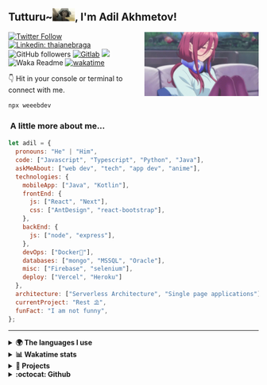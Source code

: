 <h2>Tutturu~<img src="img/tuturu.gif" width="45" alt="">, I'm Adil Akhmetov! <img src="img/miku-dance.gif" width="50" alt=""></h2>
<img align='right' src="img/miku.gif" width="230" alt="">
<a href="https://sdu.edu.kz/"><img src="img/sdu-ahegao.svg" align="right" width="100" alt=""></a>
</em></p>

[![Twitter Follow](https://img.shields.io/twitter/follow/weeebdev?label=Follow)](https://twitter.com/intent/follow?screen_name=weeebdev)
[![Linkedin: thaianebraga](https://img.shields.io/badge/-adildev-blue?style=flat-square&logo=Linkedin&logoColor=white&link=https://www.linkedin.com/in/adildev/)](https://www.linkedin.com/in/adildev/)
![GitHub followers](https://img.shields.io/github/followers/weeebdev?label=Follow&style=flat-square)
[![Gitlab](https://img.shields.io/badge/Gitlab-weeebdev-orange?style=flat-square&logo=gitlab)](https://gitlab.com/weeebdev)
![](https://visitor-badge.glitch.me/badge?page_id=weeebdev.weeebdev)
![Waka Readme](https://github.com/weeebdev/weeebdev/workflows/Waka%20Readme/badge.svg)
[![wakatime](https://wakatime.com/badge/user/1fb6390f-222e-4088-8de8-840ef1443858.svg)](https://wakatime.com/@1fb6390f-222e-4088-8de8-840ef1443858)
<!-- [![Leetcode badge](https://leetcode-badge.chyroc.cn/?name=user3449f)](https://leetcode.com/user3449f/) -->

👇 Hit in your console or terminal to connect with me.

```bash
npx weeebdev
```

### <img src="https://media.giphy.com/media/VgCDAzcKvsR6OM0uWg/giphy.gif" width="50" alt=""> A little more about me...

```javascript
let adil = {
  pronouns: "He" | "Him",
  code: ["Javascript", "Typescript", "Python", "Java"],
  askMeAbout: ["web dev", "tech", "app dev", "anime"],
  technologies: {
    mobileApp: ["Java", "Kotlin"],
    frontEnd: {
      js: ["React", "Next"],
      css: ["AntDesign", "react-bootstrap"],
    },
    backEnd: {
      js: ["node", "express"],
    },
    devOps: ["Docker🐳"],
    databases: ["mongo", "MSSQL", "Oracle"],
    misc: ["Firebase", "selenium"],
    deploy: ["Vercel", "Heroku"]
  },
  architecture: ["Serverless Architecture", "Single page applications"],
  currentProject: "Rest ⛱",
  funFact: "I am not funny",
};
```

---

<details>
  <summary><b>🌍 The languages I use</b></summary>
  <hr>
  
  
| ⏰ Past month | ⌛️ Past Year |
|---|---|
| <a href="https://wakatime.com/@adildev"><img src="https://wakatime.com/share/@adilDev/4ebe423a-b427-4031-b073-d221b9528df7.svg" height="300px"></a> | <a href="https://wakatime.com/@adildev"><img src="https://wakatime.com/share/@adilDev/1b4a30f1-9a7f-47fe-b8d2-0fc90f37fcd3.svg" height="300px"></a> |
</details>

<details>
<summary><b>📊 Wakatime stats</b><br></summary>
<div>
<hr/>

<!--START_SECTION:waka-->
![Code Time](http://img.shields.io/badge/Code%20Time-5%2C329%20hrs%2027%20mins-blue)

![Profile Views](http://img.shields.io/badge/Profile%20Views-0-blue)

![Lines of code](https://img.shields.io/badge/From%20Hello%20World%20I%27ve%20Written-10.2%20million%20lines%20of%20code-blue)

**🐱 My GitHub Data** 

> 📦 1.0 MB Used in GitHub's Storage 
 > 
> 🏆 0 Contributions in the Year 2025
 > 
> 💼 Opted to Hire
 > 
> 📜 65 Public Repositories 
 > 
> 🔑 19 Private Repositories 
 > 
**I'm an Early 🐤** 

```text
🌞 Morning                437 commits         █░░░░░░░░░░░░░░░░░░░░░░░░   04.98 % 
🌆 Daytime                4070 commits        ████████████░░░░░░░░░░░░░   46.35 % 
🌃 Evening                3450 commits        ██████████░░░░░░░░░░░░░░░   39.29 % 
🌙 Night                  824 commits         ██░░░░░░░░░░░░░░░░░░░░░░░   09.38 % 
```
📅 **I'm Most Productive on Tuesday** 

```text
Monday                   1049 commits        ███░░░░░░░░░░░░░░░░░░░░░░   11.95 % 
Tuesday                  2159 commits        ██████░░░░░░░░░░░░░░░░░░░   24.59 % 
Wednesday                1063 commits        ███░░░░░░░░░░░░░░░░░░░░░░   12.11 % 
Thursday                 1201 commits        ███░░░░░░░░░░░░░░░░░░░░░░   13.68 % 
Friday                   537 commits         ██░░░░░░░░░░░░░░░░░░░░░░░   06.12 % 
Saturday                 989 commits         ███░░░░░░░░░░░░░░░░░░░░░░   11.26 % 
Sunday                   1783 commits        █████░░░░░░░░░░░░░░░░░░░░   20.31 % 
```


📊 **This Week I Spent My Time On** 

```text
🕑︎ Time Zone: Asia/Almaty

💬 Programming Languages: 
Other                    25 hrs              ████████████████████░░░░░   80.39 % 
HTTP Request             1 hr 29 mins        █░░░░░░░░░░░░░░░░░░░░░░░░   04.81 % 
TypeScript               1 hr 22 mins        █░░░░░░░░░░░░░░░░░░░░░░░░   04.40 % 
Python                   1 hr 2 mins         █░░░░░░░░░░░░░░░░░░░░░░░░   03.36 % 
HTML                     33 mins             ░░░░░░░░░░░░░░░░░░░░░░░░░   01.77 % 

🔥 Editors: 
Chrome                   21 hrs 54 mins      ██████████████████░░░░░░░   70.44 % 
fish                     5 hrs 48 mins       █████░░░░░░░░░░░░░░░░░░░░   18.68 % 
Postman                  1 hr 26 mins        █░░░░░░░░░░░░░░░░░░░░░░░░   04.62 % 
VS Code                  1 hr 17 mins        █░░░░░░░░░░░░░░░░░░░░░░░░   04.15 % 
Neovim                   25 mins             ░░░░░░░░░░░░░░░░░░░░░░░░░   01.38 % 

🐱‍💻 Projects: 
ecc                      8 hrs 43 mins       ███████░░░░░░░░░░░░░░░░░░   28.04 % 
Terminal                 6 hrs 9 mins        █████░░░░░░░░░░░░░░░░░░░░   19.79 % 
nu-oauth                 4 hrs 40 mins       ████░░░░░░░░░░░░░░░░░░░░░   15.03 % 
coolify                  2 hrs 56 mins       ██░░░░░░░░░░░░░░░░░░░░░░░   09.44 % 
annas-archive            1 hr 37 mins        █░░░░░░░░░░░░░░░░░░░░░░░░   05.25 % 

💻 Operating System: 
Mac                      31 hrs 6 mins       █████████████████████████   100.00 % 
```

**I Mostly Code in TypeScript** 

```text
TypeScript               19 repos            ████░░░░░░░░░░░░░░░░░░░░░   17.43 % 
JavaScript               14 repos            ███░░░░░░░░░░░░░░░░░░░░░░   12.84 % 
Python                   8 repos             ██░░░░░░░░░░░░░░░░░░░░░░░   07.34 % 
Typst                    2 repos             ░░░░░░░░░░░░░░░░░░░░░░░░░   01.83 % 
C++                      1 repo              ░░░░░░░░░░░░░░░░░░░░░░░░░   00.92 % 
```



**Timeline**

![Lines of Code chart](https://raw.githubusercontent.com/weeebdev/weeebdev/master/assets/bar_graph.png)


 Last Updated on 11/01/2025 01:41:45 UTC
<!--END_SECTION:waka-->
</div>
</details>

<details>
<summary><b>🧾 Projects</b></summary>
<hr>

|Project|Status|
|---|---|
|[![ReadMe Card](https://github-readme-stats.vercel.app/api/pin/?username=weeebdev&repo=waifu.pics&theme=dracula)](https://github.com/weeebdev/waifu.pics)|[![time tracker](https://wakatime.com/badge/github/weeebdev/waifu.pics.svg)](https://wakatime.com/badge/github/weeebdev/waifu.pics)|
|[![ReadMe Card](https://github-readme-stats.vercel.app/api/pin/?username=mentor-ship&repo=mentorship&theme=dracula)](https://github.com/Mentor-ship/Mentorship)|[![time tracker](https://wakatime.com/badge/github/Mentor-ship/Mentorship.svg)](https://wakatime.com/badge/github/Mentor-ship/Mentorship)|
|[![ReadMe Card](https://github-readme-stats.vercel.app/api/pin/?username=masters-and-Abu&repo=tolqyn&theme=dracula)](https://github.com/Masters-and-Abu/Tolqyn)|[![time tracker](https://wakatime.com/badge/github/Masters-and-Abu/Tolqyn.svg)](https://wakatime.com/badge/github/Masters-and-Abu/Tolqyn)|
|[![ReadMe Card](https://github-readme-stats.vercel.app/api/pin/?username=dracula&repo=unigram&theme=dracula)](https://github.com/dracula/unigram)||

</details>

<details>
  <summary><b>:octocat: Github</b></summary>
  <hr>
  <a href="https://sourcekarma.vercel.app/weeebdev"><img src="https://sourcekarma-og.vercel.app/api/weeebdev/github" alt="" align="left"/></a>
  <img src="https://github-readme-stats.vercel.app/api?username=weeebdev&show_icons=true&theme=dracula&hide_title=true&hide_rank=true&count_private=true" align="right"/>
</details>
<div align="center">
  <kbd>
    <img src="https://waifu.now.sh/sfw/hug" alt="">
  </kbd>
</div>
